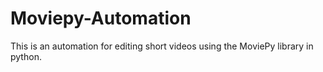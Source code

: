 # Moviepy-Automation
This is an automation for editing short videos using the MoviePy library in python.
